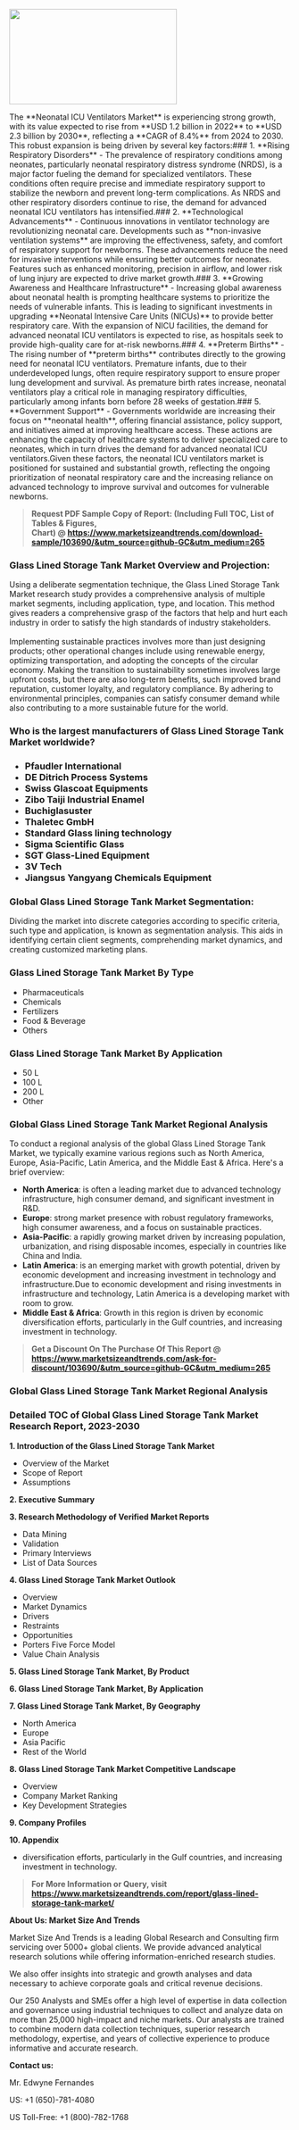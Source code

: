 <p><img class="alignnone size-medium wp-image-20088" src="https://ffe5etoiles.com/wp-content/uploads/2024/12/MST1-300x171.png" alt="" width="300" height="171" /></p>The **Neonatal ICU Ventilators Market** is experiencing strong growth, with its value expected to rise from **USD 1.2 billion in 2022** to **USD 2.3 billion by 2030**, reflecting a **CAGR of 8.4%** from 2024 to 2030. This robust expansion is being driven by several key factors:### 1. **Rising Respiratory Disorders** - The prevalence of respiratory conditions among neonates, particularly neonatal respiratory distress syndrome (NRDS), is a major factor fueling the demand for specialized ventilators. These conditions often require precise and immediate respiratory support to stabilize the newborn and prevent long-term complications. As NRDS and other respiratory disorders continue to rise, the demand for advanced neonatal ICU ventilators has intensified.### 2. **Technological Advancements** - Continuous innovations in ventilator technology are revolutionizing neonatal care. Developments such as **non-invasive ventilation systems** are improving the effectiveness, safety, and comfort of respiratory support for newborns. These advancements reduce the need for invasive interventions while ensuring better outcomes for neonates. Features such as enhanced monitoring, precision in airflow, and lower risk of lung injury are expected to drive market growth.### 3. **Growing Awareness and Healthcare Infrastructure** - Increasing global awareness about neonatal health is prompting healthcare systems to prioritize the needs of vulnerable infants. This is leading to significant investments in upgrading **Neonatal Intensive Care Units (NICUs)** to provide better respiratory care. With the expansion of NICU facilities, the demand for advanced neonatal ICU ventilators is expected to rise, as hospitals seek to provide high-quality care for at-risk newborns.### 4. **Preterm Births** - The rising number of **preterm births** contributes directly to the growing need for neonatal ICU ventilators. Premature infants, due to their underdeveloped lungs, often require respiratory support to ensure proper lung development and survival. As premature birth rates increase, neonatal ventilators play a critical role in managing respiratory difficulties, particularly among infants born before 28 weeks of gestation.### 5. **Government Support** - Governments worldwide are increasing their focus on **neonatal health**, offering financial assistance, policy support, and initiatives aimed at improving healthcare access. These actions are enhancing the capacity of healthcare systems to deliver specialized care to neonates, which in turn drives the demand for advanced neonatal ICU ventilators.Given these factors, the neonatal ICU ventilators market is positioned for sustained and substantial growth, reflecting the ongoing prioritization of neonatal respiratory care and the increasing reliance on advanced technology to improve survival and outcomes for vulnerable newborns.</p><blockquote id="" class=""><strong>Request PDF Sample Copy of Report: (Including Full TOC, List of Tables &amp; Figures, Chart)&nbsp;@&nbsp;<strong><a href="https://www.marketsizeandtrends.com/download-sample/103690/&utm_source=github-GC&utm_medium=265" target="_blank">https://www.marketsizeandtrends.com/download-sample/103690/&utm_source=github-GC&utm_medium=265</a></strong></strong></blockquote><h3 id="" class="">Glass Lined Storage Tank Market&nbsp;Overview and Projection:</h3><p id="" class="">Using a deliberate segmentation technique, the Glass Lined Storage Tank Market research study provides a comprehensive analysis of multiple market segments, including application, type, and location. This method gives readers a comprehensive grasp of the factors that help and hurt each industry in order to satisfy the high standards of industry stakeholders. <br /> <br />Implementing sustainable practices involves more than just designing products; other operational changes include using renewable energy, optimizing transportation, and adopting the concepts of the circular economy. Making the transition to sustainability sometimes involves large upfront costs, but there are also long-term benefits, such improved brand reputation, customer loyalty, and regulatory compliance. By adhering to environmental principles, companies can satisfy consumer demand while also contributing to a more sustainable future for the world.</p><h3 id="" class="">Who is the largest manufacturers of&nbsp;Glass Lined Storage Tank Market worldwide?</h3><h3 class=""><p><ul><li>Pfaudler International </li><li> DE Ditrich Process Systems </li><li> Swiss Glascoat Equipments </li><li> Zibo Taiji Industrial Enamel </li><li> Buchiglasuster </li><li> Thaletec GmbH </li><li> Standard Glass lining technology </li><li> Sigma Scientific Glass </li><li> SGT Glass-Lined Equipment </li><li> 3V Tech </li><li> Jiangsus Yangyang Chemicals Equipment</li></ul></p></h3><h3 id="" class="">Global&nbsp;Glass Lined Storage Tank Market Segmentation:</h3><p id="" class="">Dividing the market into discrete categories according to specific criteria, such type and application, is known as segmentation analysis. This aids in identifying certain client segments, comprehending market dynamics, and creating customized marketing plans.</p><h3 id="" class="">Glass Lined Storage Tank Market&nbsp;By Type</h3><p><p><ul><li>Pharmaceuticals </li><li> Chemicals </li><li> Fertilizers </li><li> Food & Beverage </li><li> Others</p></li></ul></p></p><h3 id="" class="">Glass Lined Storage Tank Market&nbsp;By Application</h3><p class=""><p><ul><li>50 L </li><li> 100 L </li><li> 200 L </li><li> Other</li></ul></p></p><h3 id="" class="">Global Glass Lined Storage Tank Market Regional Analysis</h3><p id="" class="">To conduct a regional analysis of the global Glass Lined Storage Tank Market, we typically examine various regions such as North America, Europe, Asia-Pacific, Latin America, and the Middle East &amp; Africa. Here's a brief overview:</p><ul><li><strong>North America</strong>: is often a leading market due to advanced technology infrastructure, high consumer demand, and significant investment in R&amp;D.</li><li><strong>Europe</strong>: strong market presence with robust regulatory frameworks, high consumer awareness, and a focus on sustainable practices.</li><li><strong>Asia-Pacific</strong>: a rapidly growing market driven by increasing population, urbanization, and rising disposable incomes, especially in countries like China and India.</li><li><strong>Latin America</strong>: is an emerging market with growth potential, driven by economic development and increasing investment in technology and infrastructure.Due to economic development and rising investments in infrastructure and technology, Latin America is a developing market with room to grow.</li><li><strong>Middle East &amp; Africa</strong>: Growth in this region is driven by economic diversification efforts, particularly in the Gulf countries, and increasing investment in technology.</li></ul><blockquote id="" class=""><strong>Get a Discount On The Purchase Of This Report @ <strong><a href="https://www.marketsizeandtrends.com/ask-for-discount/103690/&utm_source=github-GC&utm_medium=265" target="_blank">https://www.marketsizeandtrends.com/ask-for-discount/103690/&utm_source=github-GC&utm_medium=265</a></strong></strong></blockquote><h3 id="" class="">Global Glass Lined Storage Tank Market Regional Analysis</h3><h3 id="" class="">Detailed TOC of Global Glass Lined Storage Tank Market Research Report, 2023-2030</h3><p id="" class=""><strong>1. Introduction of the Glass Lined Storage Tank Market</strong></p><ul><li>Overview of the Market</li><li>Scope of Report</li><li>Assumptions</li></ul><p id="" class=""><strong>2. Executive Summary</strong></p><p id="" class=""><strong>3. Research Methodology of Verified Market Reports</strong></p><ul><li>Data Mining</li><li>Validation</li><li>Primary Interviews</li><li>List of Data Sources</li></ul><p id="" class=""><strong>4. Glass Lined Storage Tank Market Outlook</strong></p><ul><li>Overview</li><li>Market Dynamics</li><li>Drivers</li><li>Restraints</li><li>Opportunities</li><li>Porters Five Force Model</li><li>Value Chain Analysis</li></ul><p id="" class=""><strong>5. Glass Lined Storage Tank Market, By Product</strong></p><p id="" class=""><strong>6. Glass Lined Storage Tank Market, By Application</strong></p><p id="" class=""><strong>7. Glass Lined Storage Tank Market, By Geography</strong></p><ul><li>North America</li><li>Europe</li><li>Asia Pacific</li><li>Rest of the World</li></ul><p id="" class=""><strong>8. Glass Lined Storage Tank Market Competitive Landscape</strong></p><ul><li>Overview</li><li>Company Market Ranking</li><li>Key Development Strategies</li></ul><p id="" class=""><strong>9. Company Profiles</strong></p><p id="" class=""><strong>10. Appendix</strong></p><ul><li>diversification efforts, particularly in the Gulf countries, and increasing investment in technology.</li></ul><blockquote id="" class=""><strong>For More Information or Query, visit <strong><strong><a href="https://www.marketsizeandtrends.com/report/glass-lined-storage-tank-market/" target="_blank">https://www.marketsizeandtrends.com/report/glass-lined-storage-tank-market/</a></strong></strong></strong></blockquote><p id="" class=""><strong>About Us: Market Size And Trends</strong></p><p id="" class="">Market Size And Trends is a leading Global Research and Consulting firm servicing over 5000+ global clients. We provide advanced analytical research solutions while offering information-enriched research studies.</p><p id="" class="">We also offer insights into strategic and growth analyses and data necessary to achieve corporate goals and critical revenue decisions.</p><p id="" class="">Our 250 Analysts and SMEs offer a high level of expertise in data collection and governance using industrial techniques to collect and analyze data on more than 25,000 high-impact and niche markets. Our analysts are trained to combine modern data collection techniques, superior research methodology, expertise, and years of collective experience to produce informative and accurate research.</p><p id="" class=""><strong>Contact us:</strong></p><p id="" class="">Mr. Edwyne Fernandes</p><p id="" class="">US: +1 (650)-781-4080</p><p id="" class="">US Toll-Free: +1 (800)-782-1768</p>

